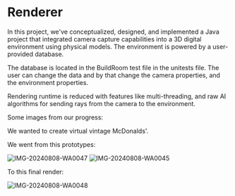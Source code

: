 # Renderer
In this project, we've conceptualized, designed, and implemented a Java project
that integrated camera capture capabilities into a 3D digital environment using physical models.
The environment is powered by a user-provided database.

The database is located in the BuildRoom test file in the unitests file.
The user can change the data and by that change the camera properties, and the environment properties.

Rendering runtime is reduced with features like multi-threading, and raw AI algorithms for sending rays from the camera to the environment.

Some images from our progress:

We wanted to create virtual vintage McDonalds'.

We went from this prototypes:


![IMG-20240808-WA0047](https://github.com/user-attachments/assets/6da36d00-ba67-44f0-941e-c46d9f8fc526)
![IMG-20240808-WA0045](https://github.com/user-attachments/assets/9abc10ec-e6a9-4fd3-baf9-5733b6cb9282)

To this final render:

![IMG-20240808-WA0048](https://github.com/user-attachments/assets/09554f3e-6756-4465-bd81-a58c9008a965)
